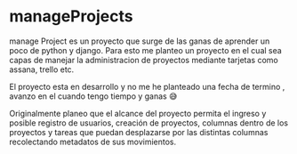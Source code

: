 # manageProjects
 
manage Project es un proyecto que surge de las ganas de aprender un poco de python y django. 
Para esto me planteo un proyecto en el cual sea capas de manejar la administracion de proyectos mediante tarjetas como assana, trello etc. 

El proyecto esta en desarrollo y no me he planteado una fecha de termino , avanzo en el cuando tengo tiempo y ganas 😅

Originalmente planeo que el alcance del proyecto permita el ingreso y posible registro de usuarios, creación de proyectos, columnas dentro de los proyectos y tareas que puedan desplazarse por las distintas columnas recolectando metadatos de sus movimientos. 
